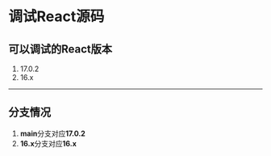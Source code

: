 # 调试React源码

## 可以调试的React版本

1. 17.0.2
2. 16.x

---

## 分支情况

1. **main**分支对应**17.0.2**
2. **16.x**分支对应**16.x**
